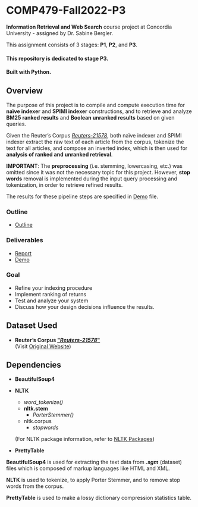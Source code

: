 # COMP479-Fall2022-P3

**Information Retrieval and Web Search** course project at Concordia University - assigned by Dr. Sabine Bergler.

This assignment consists of 3 stages: **P1**, **P2**, and **P3**.

#### This repository is dedicated to stage **P3**.

#### Built with **Python**.

## Overview

The purpose of this project is to compile and compute execution time for **naïve indexer** and **SPIMI indexer** constructions, and to retrieve and analyze **BM25 ranked results** and **Boolean unranked results** based on given queries.

Given the Reuter’s Corpus [_Reuters-21578_](../reuters21578_extracted/), both naïve indexer and SPIMI indexer extract the raw text of each article from the corpus, tokenize the text for all articles, and compose an inverted index, which is then used for **analysis
of ranked and unranked retrieval**.

**IMPORTANT**: The **preprocessing** (i.e. stemming, lowercasing, etc.) was omitted since it was not the necessary topic for this project. However, **stop words** removal is
implemented during the input query processing and tokenization, in order to retrieve refined results.

The results for these pipeline steps are specified in [Demo](./deliverables/demo.pdf) file.

### Outline

- [Outline](p3_outline.pdf)

### Deliverables

- [Report](./deliverables/report.pdf)
- [Demo](./deliverables/demo.pdf)

### Goal

- Refine your indexing procedure
- Implement ranking of returns
- Test and analyze your system
- Discuss how your design decisions influence the results.

## Dataset Used

- **Reuter’s Corpus ["_Reuters-21578_"](../reuters21578_extracted/)**</br>
  (Visit [Original Website](http://www.daviddlewis.com/resources/testcollections/reuters21578/))

## Dependencies

- **BeautifulSoup4**
- **NLTK**

  - _word_tokenize()_
  - **nltk.stem**
    - _PorterStemmer()_
  - nltk.corpus
    - _stopwords_

  (For NLTK package information, refer to [NLTK Packages](https://www.nltk.org/api/nltk.html))

- **PrettyTable**

**BeautifulSoup4** is used for extracting the text data from _**.sgm**_ (dataset) files which is composed of markup languages like HTML and XML.

**NLTK** is used to tokenize, to apply Porter Stemmer, and to remove stop words from the corpus.

**PrettyTable** is used to make a lossy dictionary compression statistics table.
